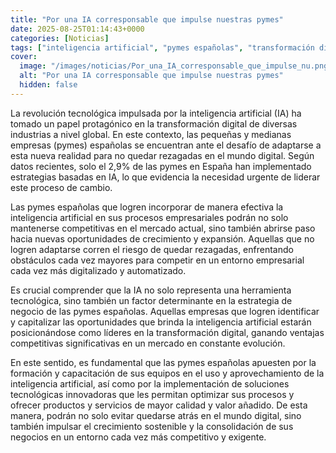 ```yaml
---
title: "Por una IA corresponsable que impulse nuestras pymes"
date: 2025-08-25T01:14:43+0000
categories: [Noticias]
tags: ["inteligencia artificial", "pymes españolas", "transformación digital", "estrategias basadas en IA", "competitividad", "crecimiento", "oportunidades de expansión."]
cover:
  image: "/images/noticias/Por_una_IA_corresponsable_que_impulse_nu.png"
  alt: "Por una IA corresponsable que impulse nuestras pymes"
  hidden: false
---
```


La revolución tecnológica impulsada por la inteligencia artificial (IA) ha tomado un papel protagónico en la transformación digital de diversas industrias a nivel global. En este contexto, las pequeñas y medianas empresas (pymes) españolas se encuentran ante el desafío de adaptarse a esta nueva realidad para no quedar rezagadas en el mundo digital. Según datos recientes, solo el 2,9% de las pymes en España han implementado estrategias basadas en IA, lo que evidencia la necesidad urgente de liderar este proceso de cambio.

Las pymes españolas que logren incorporar de manera efectiva la inteligencia artificial en sus procesos empresariales podrán no solo mantenerse competitivas en el mercado actual, sino también abrirse paso hacia nuevas oportunidades de crecimiento y expansión. Aquellas que no logren adaptarse corren el riesgo de quedar rezagadas, enfrentando obstáculos cada vez mayores para competir en un entorno empresarial cada vez más digitalizado y automatizado.

Es crucial comprender que la IA no solo representa una herramienta tecnológica, sino también un factor determinante en la estrategia de negocio de las pymes españolas. Aquellas empresas que logren identificar y capitalizar las oportunidades que brinda la inteligencia artificial estarán posicionándose como líderes en la transformación digital, ganando ventajas competitivas significativas en un mercado en constante evolución.

En este sentido, es fundamental que las pymes españolas apuesten por la formación y capacitación de sus equipos en el uso y aprovechamiento de la inteligencia artificial, así como por la implementación de soluciones tecnológicas innovadoras que les permitan optimizar sus procesos y ofrecer productos y servicios de mayor calidad y valor añadido. De esta manera, podrán no solo evitar quedarse atrás en el mundo digital, sino también impulsar el crecimiento sostenible y la consolidación de sus negocios en un entorno cada vez más competitivo y exigente.

